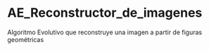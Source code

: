 # AE_Reconstructor_de_imagenes
Algoritmo Evolutivo que reconstruye una imagen a partir de figuras geométricas
